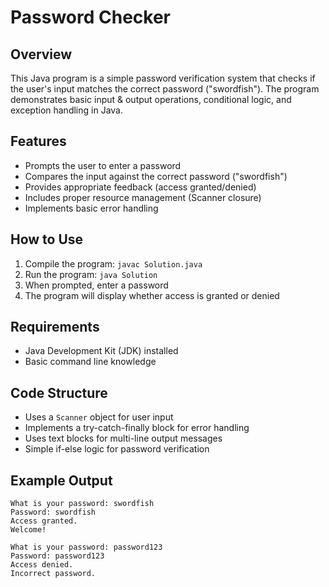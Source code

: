 # Password Checker

## Overview
This Java program is a simple password verification 
system that checks if the user's input matches the 
correct password ("swordfish"). The program demonstrates 
basic input & output operations, conditional logic, and 
exception handling in Java.

## Features
- Prompts the user to enter a password
- Compares the input against the correct password ("swordfish")
- Provides appropriate feedback (access granted/denied)
- Includes proper resource management (Scanner closure)
- Implements basic error handling

## How to Use
1. Compile the program: `javac Solution.java`
2. Run the program: `java Solution`
3. When prompted, enter a password
4. The program will display whether access is granted or denied

## Requirements
- Java Development Kit (JDK) installed
- Basic command line knowledge

## Code Structure
- Uses a `Scanner` object for user input
- Implements a try-catch-finally block for error handling
- Uses text blocks for multi-line output messages
- Simple if-else logic for password verification

## Example Output
```
What is your password: swordfish
Password: swordfish
Access granted.
Welcome!
```

```
What is your password: password123
Password: password123
Access denied.
Incorrect password.
```

